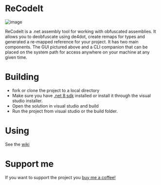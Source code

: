 # ReCodeIt

![image](https://github.com/CJ-SPT/ReCodeIt/assets/161484149/3bdec51c-ca48-4678-a492-5cfd0595f980)


ReCodeIt is a .net assembly tool for working with obfuscated assemblies. It allows you to deobfuscate using de4dot, create remaps for types and generated a re-mapped reference for your project. It has two main components. The GUI pictured above and a CLI companion that can be placed on the system path for access anywhere on your machine at any given time.

# Building
- fork or clone the project to a local directory
- Make sure you have  [.net 8 sdk](https://dotnet.microsoft.com/en-us/download/dotnet/8.0) installed or install it through the visual studio installer.
- Open the solution in visual studio and build
- Run the project from visual studio or the build folder.

# Using
See the [wiki](https://github.com/CJ-SPT/ReCodeIt/wiki)

# Support me

If you want to support the project you [buy me a coffee!](https://ko-fi.com/dirtbikercj)
